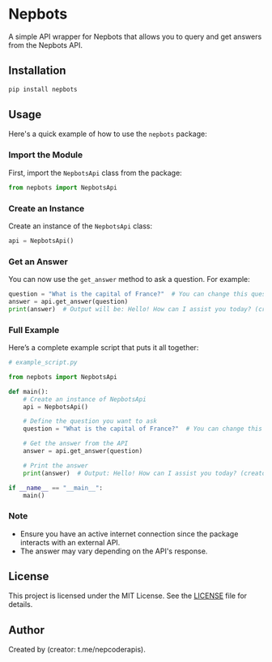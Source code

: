 
# Nepbots

A simple API wrapper for Nepbots that allows you to query and get answers from the Nepbots API.

## Installation

```bash
pip install nepbots
```

## Usage

Here's a quick example of how to use the `nepbots` package:

### Import the Module

First, import the `NepbotsApi` class from the package:

```python
from nepbots import NepbotsApi
```

### Create an Instance

Create an instance of the `NepbotsApi` class:

```python
api = NepbotsApi()
```

### Get an Answer

You can now use the `get_answer` method to ask a question. For example:

```python
question = "What is the capital of France?"  # You can change this question to anything you like.
answer = api.get_answer(question)
print(answer)  # Output will be: Hello! How can I assist you today? (creator: glitchyapi)
```

### Full Example

Here’s a complete example script that puts it all together:

```python
# example_script.py

from nepbots import NepbotsApi

def main():
    # Create an instance of NepbotsApi
    api = NepbotsApi()

    # Define the question you want to ask
    question = "What is the capital of France?"  # You can change this to any question

    # Get the answer from the API
    answer = api.get_answer(question)

    # Print the answer
    print(answer)  # Output: Hello! How can I assist you today? (creator: glitchyapi)

if __name__ == "__main__":
    main()
```

### Note

- Ensure you have an active internet connection since the package interacts with an external API.
- The answer may vary depending on the API's response.

## License

This project is licensed under the MIT License. See the [LICENSE](LICENSE) file for details.

## Author

Created by (creator: t.me/nepcoderapis).
```

